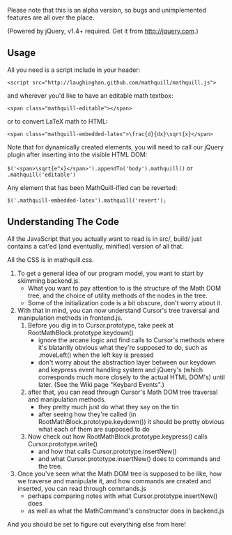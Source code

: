 Please note that this is an alpha version, so bugs and unimplemented features are all over the place.

(Powered by jQuery, v1.4+ required. Get it from http://jquery.com.)

Usage
-----

All you need is a script include in your header:

`<script src="http://laughinghan.github.com/mathquill/mathquill.js">`

and wherever you'd like to have an editable math textbox:

`<span class="mathquill-editable"></span>`

or to convert LaTeX math to HTML:

`<span class="mathquill-embedded-latex">\frac{d}{dx}\sqrt{x}</span>`

Note that for dynamically created elements, you will need to call our jQuery plugin after inserting into the visible HTML DOM:

`$('<span>\sqrt{e^x}</span>').appendTo('body').mathquill()` or `.mathquill('editable')`

Any element that has been MathQuill-ified can be reverted:

`$('.mathquill-embedded-latex').mathquill('revert');`

Understanding The Code
----------------------

All the JavaScript that you actually want to read is in src/, build/ just contains a cat'ed (and eventually, minified) version of all that.

All the CSS is in mathquill.css.

1. To get a general idea of our program model, you want to start by skimming backend.js.
    * What you want to pay attention to is the structure of the Math DOM tree,
      and the choice of utility methods of the nodes in the tree.
    * Some of the initialization code is a bit obscure, don't worry about it.
2. With that in mind, you can now understand Cursor's tree traversal and manipulation methods in frontend.js.
    1. Before you dig in to Cursor.prototype, take peek at RootMathBlock.prototype.keydown()
        * ignore the arcane logic and find calls to Cursor's methods where it's blatantly obvious
          what they're supposed to do, such as .moveLeft() when the left key is pressed
        * don't worry about the abstraction layer between our keydown and keypress
          event handling system and jQuery's (which corresponds much more closely to
          the actual HTML DOM's) until later. (See the Wiki page "Keybard Events".)
    2. after that, you can read through Cursor's Math DOM tree traversal and manipulation methods.
        * they pretty much just do what they say on the tin
        * after seeing how they're called (in RootMathBlock.prototype.keydown()) it
          should be pretty obvious what each of them are supposed to do
    3. Now check out how RootMathBlock.prototype.keypress() calls Cursor.prototype.write()
        * and how that calls Cursor.prototype.insertNew()
        * and what Cursor.prototype.insertNew() does to commands and the tree.
3. Once you've seen what the Math DOM tree is supposed to be like, how we traverse and
    manipulate it, and how commands are created and inserted, you can read through commands.js
    * perhaps comparing notes with what Cursor.prototype.insertNew() does
    * as well as what the MathCommand's constructor does in backend.js

And you should be set to figure out everything else from here!

